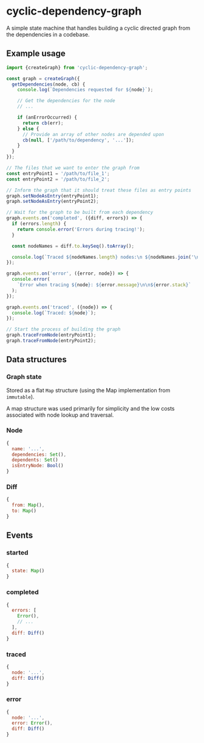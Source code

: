 cyclic-dependency-graph
=======================

A simple state machine that handles building a cyclic directed graph from
the dependencies in a codebase.



Example usage
-------------

```js
import {createGraph} from 'cyclic-dependency-graph';

const graph = createGraph({
  getDependencies(node, cb) {
    console.log(`Dependencies requested for ${node}`);

    // Get the dependencies for the node
    // ...

    if (anErrorOccurred) {
      return cb(err);
    } else {
      // Provide an array of other nodes are depended upon
      cb(null, ['/path/to/dependency', '...']);
    }
  }
});

// The files that we want to enter the graph from
const entryPoint1 = '/path/to/file_1';
const entryPoint2 = '/path/to/file_2';

// Inform the graph that it should treat these files as entry points
graph.setNodeAsEntry(entryPoint1);
graph.setNodeAsEntry(entryPoint2);

// Wait for the graph to be built from each dependency
graph.events.on('completed', ({diff, errors}) => {
  if (errors.length) {
    return console.error('Errors during tracing!');
  }

  const nodeNames = diff.to.keySeq().toArray();

  console.log(`Traced ${nodeNames.length} nodes:\n ${nodeNames.join('\n ')}`);
});

graph.events.on('error', ({error, node}) => {
  console.error(
    `Error when tracing ${node}: ${error.message}\n\n${error.stack}`
  );
});

graph.events.on('traced', ({node}) => {
  console.log(`Traced: ${node}`);
});

// Start the process of building the graph
graph.traceFromNode(entryPoint1);
graph.traceFromNode(entryPoint2);
```


Data structures
---------------

### Graph state

Stored as a flat `Map` structure (using the Map implementation from `immutable`).

A map structure was used primarily for simplicity and the low costs associated with
node lookup and traversal.


### Node

```js
{
  name: '...',
  dependencies: Set(),
  dependents: Set()
  isEntryNode: Bool()
}
```


### Diff

```js
{
  from: Map(),
  to: Map()
}
```


Events
------

### started

```js
{
  state: Map()
}
```

### completed

```js
{
  errors: [
    Error(),
    // ...
  ],
  diff: Diff()
}
```

### traced

```js
{
  node: '...',
  diff: Diff()
}
```

### error

```js
{
  node: '...',
  error: Error(),
  diff: Diff()
}
```